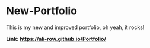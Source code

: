 # New-Portfolio
This is my new and improved portfolio, oh yeah, it rocks!

**Link: https://ali-row.github.io/Portfolio/**
